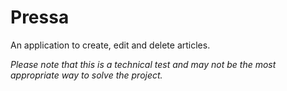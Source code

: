 # Pressa

An application to create, edit and delete articles.

_Please note that this is a technical test and may not be the most appropriate way to solve the project._

